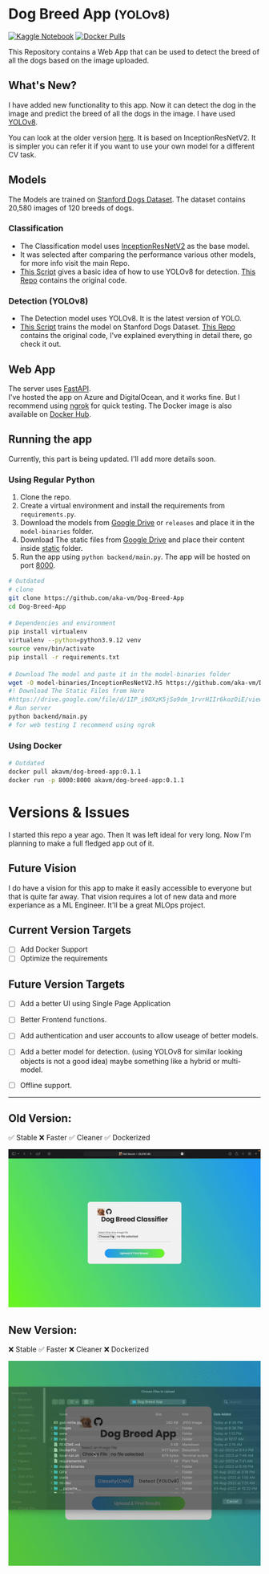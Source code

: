 # Dog Breed App <small>(YOLOv8)</small>
[![Kaggle Notebook](https://badgen.net/static//Kaggle%20Notebook/YOLOv8/5abbf9)](https://www.kaggle.com/code/vineetmahajan/dog-breed-detection)
[![Docker Pulls](https://badgen.net/docker/pulls/akavm/dog-breed-app?icon=docker&label=pulls)](https://hub.docker.com/repository/docker/akavm/dog-breed-app/)


<!-- [![Docker Image Size](https://badgen.net/docker/size/akavm/dog-breed-app/0.1.1/arm64?icon=docker&label=linux/arm64)](https://hub.docker.com/layers/akavm/dog-breed-app/0.1.1/images/sha256-592b5d37cf1256d64d613007676cc1553ce001573f4a7b737bdb7d190fa5edec?context=explore)
[![Docker Image Size](https://badgen.net/docker/size/akavm/dog-breed-app/0.1.1/amd64?icon=docker&label=linux/amd64)](https://hub.docker.com/layers/akavm/dog-breed-app/0.1.1/images/sha256-c9e16a306518830e23b4565171b193abd62d4892f11a119478c6efa131f5ceb7?context=explore) -->


This Repository contains a Web App that can be used to detect the breed of all the dogs based on the image uploaded.

## What's New?
I have added new functionality to this app. Now it can detect the dog in the image and predict the breed of all the dogs in the image. I have used [YOLOv8](https://github.com/ultralytics/ultralytics).

You can look at the older version [here](https://github.com/aka-vm/Dog-Breed-App/tree/stable-v0_1). It is based on InceptionResNetV2. It is simpler you can refer it if you want to use your own model for a different CV task.


## Models
The Models are trained on [Stanford Dogs Dataset](http://vision.stanford.edu/aditya86/ImageNetDogs/). The dataset contains 20,580 images of 120 breeds of dogs.
### Classification
* The Classification model uses [InceptionResNetV2](https://keras.io/api/applications/inceptionresnetv2/) as the base model.
* It was selected after comparing the performance various other models, for more info visit the main Repo.
* [This Script](models/yolo-v8) gives a basic idea of how to use YOLOv8 for detection.
[This Repo](https://github.com/aka-vm/Hello-CV/tree/master/Stanford%20Dogs) contains the original code.

### Detection (YOLOv8)
* The Detection model uses YOLOv8. It is the latest version of YOLO.
* [This Script](models/InceptionResNetV2.py) trains the model on Stanford Dogs Dataset.
[This Repo](https://github.com/aka-vm/Hello-CV/tree/master/Stanford%20Dogs/detection) contains the original code, I've explained everything in detail there, go check it out.


## Web App
The server uses [FastAPI](https://fastapi.tiangolo.com/).<br>
I've hosted the app on Azure and DigitalOcean, and it works fine. But I recommend using [ngrok](https://ngrok.com/) for quick testing. The Docker image is also available on [Docker Hub](https://hub.docker.com/repository/docker/akavm/dog-breed-app).


## Running the app
Currently, this part is being updated. I'll add more details soon.
<!-- Two ways to run the app, If you want a quick test, I recommend using Docker. It'll work on arm64 and amd64. -->
### Using Regular Python

1. Clone the repo.
2. Create a virtual environment and install the requirements from `requirements.py`.
3. Download the models from [Google Drive](https://drive.google.com/drive/folders/1reZ8nb90H3a2K-mHCwpjiUWULtrlLfVn?usp=sharing) or `releases` and place it in the `model-binaries` folder.
4. Download The static files from [Google Drive](https://drive.google.com/drive/folders/1reZ8nb90H3a2K-mHCwpjiUWULtrlLfVn?usp=sharing) and place their content inside [static](./static/) folder.
5. Run the app using `python backend/main.py`. The app will be hosted on port [8000](localhost:8000).

```bash
# Outdated
# clone
git clone https://github.com/aka-vm/Dog-Breed-App
cd Dog-Breed-App

# Dependencies and environment
pip install virtualenv
virtualenv --python=python3.9.12 venv
source venv/bin/activate
pip install -r requirements.txt

# Download The model and paste it in the model-binaries folder
wget -O model-binaries/InceptionResNetV2.h5 https://github.com/aka-vm/Dog-Breed-App/releases/download/Classification-Model/InceptionResNetV2.h5
#! Download The Static Files from Here
#https://drive.google.com/file/d/1IP_i9OXzK5jSo9dm_1rvrHIIr6kozOiE/view?usp=share_link
# Run server
python backend/main.py
# for web testing I recommend using ngrok
```
### Using Docker
```bash
# Outdated
docker pull akavm/dog-breed-app:0.1.1
docker run -p 8000:8000 akavm/dog-breed-app:0.1.1
```

# Versions & Issues
I started this repo a year ago. Then It was left ideal for very long. Now I'm planning to make a full fledged app out of it.

## Future Vision
I do have a vision for this app to make it easily accessible to everyone but that is quite far away. That vision requires a lot of new data and more experiance as a ML Engineer. It'll be a great MLOps project.

## Current Version Targets
* [ ] Add Docker Support
* [ ] Optimize the requirements

## Future Version Targets
* [ ] Add a better UI using Single Page Application
* [ ] Better Frontend functions.
* [ ] Add authentication and user accounts to allow useage of better models.
* [ ] Add a better model for detection. (using YOLOv8 for similar looking objects is not a good idea) maybe something like a hybrid or multi-model.
* [ ] Offline support.


----------


<!-- Mobile View:
Height 200px
<img src="GIFs/Mobile%20View.gif" alt="Mobile View" width="40%">

---------- -->

## Old Version:
✅ Stable
❌ Faster
✅ Cleaner
✅ Dockerized

![](/GIFs/PC%20View.gif)


## New Version:
❌ Stable
✅ Faster
❌ Cleaner
❌ Dockerized

![Alt text](GIFs/YOLOv8.gif)
